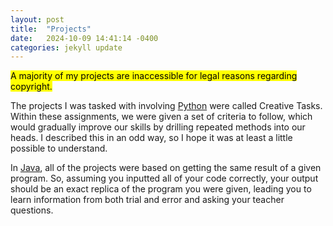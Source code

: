 ```yaml
---
layout: post
title:  "Projects"
date:   2024-10-09 14:41:14 -0400
categories: jekyll update
---
```


<mark>A majority of my projects are inaccessible for legal reasons regarding copyright.</mark>

The projects I was tasked with involving [Python](https://www.python.org/) were called Creative Tasks. Within these assignments, we were given a set of criteria to follow, which would gradually improve our skills by drilling repeated methods into our heads. I described this in an odd way, so I hope it was at least a little possible to understand.

In [Java](https://www.java.com/en/), all of the projects were based on getting the same result of a given program. So, assuming you inputted all of your code correctly, your output should be an exact replica of the program you were given, leading you to learn information from both trial and error and asking your teacher questions.
